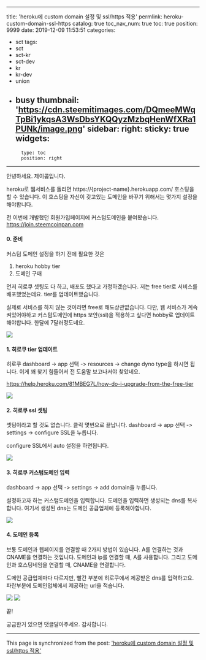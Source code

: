 
---
title: 'heroku에 custom domain 설정 및 ssl/https 적용'
permlink: heroku-custom-domain-ssl-https
catalog: true
toc_nav_num: true
toc: true
position: 9999
date: 2019-12-09 11:53:51
categories:
- sct
tags:
- sct
- sct-kr
- sct-dev
- kr
- kr-dev
- union
- busy
thumbnail: 'https://cdn.steemitimages.com/DQmeeMWqTpBi1ykqsA3WsDbsYKQQyzMzbqHenWfXRa1PUNk/image.png'
sidebar:
    right:
        sticky: true
widgets:
    -
        type: toc
        position: right
---


안녕하세요. 제이콥입니다.

heroku로 웹서비스를 돌리면 https://{project-name}.herokuapp.com/ 호스팅을 할 수 있습니다. 이 호스팅을 자신이 갖고있는 도메인을 바꾸기 위해서는 몇가지 설정을 해야합니다.  

전 이번에 개발했던 회원가입페이지에 커스텀도메인을 붙여봤습니다.
https://join.steemcoinpan.com

#### 0. 준비

커스텀 도메인 설정을 하기 전에 필요한 것은

1. heroku hobby tier
2. 도메인 구매

먼저 히로쿠 셋팅도 다 하고, 배포도 했다고 가정하겠습니다. 저는 free tier로 서비스를 배포했었는데요. tier를 업데이트했습니다.

실제로 서비스를 하지 않는 것이라면 free로 해도상관없습니다. 다만, 웹 서비스가 계속 켜있어야하고 커스텀도메인에 https 보안(ssl)을 적용하고 싶다면 hobby로 업데이트해야합니다. 한달에 7달러정도네요.

![](https://cdn.steemitimages.com/DQmeeMWqTpBi1ykqsA3WsDbsYKQQyzMzbqHenWfXRa1PUNk/image.png)


#### 1. 히로쿠 tier 업데이트

히로쿠 dashboard -> app 선택 -> resources -> change dyno type을 하시면 됩니다. 이게 꽤 찾기 힘들어서 전 도움말 보고나서야 찾았네요. 

https://help.heroku.com/81MBEG7L/how-do-i-upgrade-from-the-free-tier


![](https://cdn.steemitimages.com/DQmdmUf5N142YvQvZ6WM4hybRDJMAS7KYcYCpSuruPPi1sd/image.png)

#### 2. 히로쿠 ssl 셋팅

셋팅이라고 할 것도 없습니다. 클릭 몇번으로 끝납니다.
dashboard -> app 선택 -> settings  -> configure SSL을 누릅니다.

configure SSL에서 auto 설정을 하면됩니다.

![](https://steemitimages.com/300x0/https://cdn.steemitimages.com/DQmP1wBTcmbrScUwdM8vAQ2AMCZwRt2xhbJZCSRm1TScShb/image.png)

#### 3. 히로쿠 커스텀도메인 입력
dashboard -> app 선택 -> settings  -> add domain을 누릅니다.

설정하고자 하는 커스텀도메인을 입력합니다. 도메인을 입력하면 생성되는 dns를 복사합니다. 여기서 생성된 dns는 도메인 공급업체에 등록해야합니다.

![](https://cdn.steemitimages.com/DQmQA2DPBNaPzSVM3dqag3Eg2LnP3fL4HYCqSfEWJTJhjzk/image.png)

#### 4. 도메인 등록

보통 도메인과 웹페이지를 연결할 때 2가지 방법이 있습니다. A를 연결하는 것과 CNAME을 연결하는 것입니다. 도메인과 ip를 연결할 때, A를 사용합니다.  그리고 도메인과 호스팅네임을 연결할 때, CNAME을 연결합니다.

도메인 공급업체마다 다르지만, 빨간 부분에 히로쿠에서 제공받은 dns를 입력하고요. 파란부분에 도메인업체에서 제공하는 url을 적습니다.


![](https://cdn.steemitimages.com/DQmbfW7dkn3JDBnMNHu3m7w1Z3KTLrsiTHKpKUjPSa213T4/image.png)
![](https://cdn.steemitimages.com/DQmfL99wf84BvAUohB4DSdRbCmQDKQyKJQ6kdU3HKn4boFM/image.png)

끝!

궁금한거 있으면 댓글달아주세요. 감사합니다.

- - -

This page is synchronized from the post: ['heroku에 custom domain 설정 및 ssl/https 적용'](https://steemit.com/@jacobyu/heroku-custom-domain-ssl-https)

